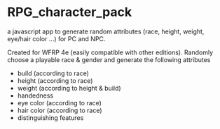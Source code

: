 # RPG_character_pack
a javascript app to generate random attributes (race, height, weight, eye/hair color ...) for PC and NPC.

Created for WFRP 4e (easily compatible with other editions).
Randomly choose a playable race & gender and generate the following attributes
- build (according to race)
- height (according to race)
- weight (according to height & build)
- handedness
- eye color (according to race)
- hair color (according to race)
- distinguishing features
